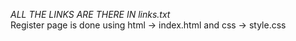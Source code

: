 *ALL THE LINKS ARE THERE IN links.txt*<br>
Register page is done using html -> index.html and css -> style.css
